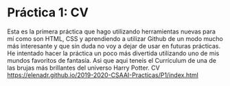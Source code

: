 # Práctica 1: CV
Esta es la primera práctica que hago utilizando herramientas nuevas para mí
como son HTML, CSS y aprendiendo a utilizar Github de un modo mucho más
interesante y que sin duda no voy a dejar de usar en futuras prácticas.
He intentado hacer la práctica un poco más divertida utilizando uno de
mis mundos favoritos de fantasía.
Asi que aqui teneis el Currículum de una de las brujas más brillantes
del universo Harry Potter.
CV https://elenadr.github.io/2019-2020-CSAAI-Practicas/P1/index.html
